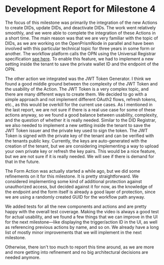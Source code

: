 # Development Report for Milestone 4

The focus of this milestone was primarily the integration of the new Actions to create DIDs, update DIDs, and deactivate DIDs.
The work went relatively smoothly, and we were able to complete the integration of these Actions in a short time. The main reason was that we are very familiar with the topic of DIDs, as we are working on the OpenPrismNode in parallel and have been involved with this particular technical topic for three years in some form or another.
The workflow platform calls the OPN using the Universal Registrar specification [see here](https://identity.foundation/did-registration/). To enable this feature, we had to implement a new setting inside the tenant to save the private wallet ID and the endpoint of the OPN.

The other action we integrated was the JWT Token Generator. I think we found a good middle ground between the complexity of the JWT Token and the usability of the Action. The JWT Token is a very complex topic, and there are many different ways to create them. We decided to go with a simple approach and not implement different OAuth2 flows, refresh tokens, etc., as this would be overkill for the current use cases.
As I mentioned in the last report, we are not sure if there is a real use case for some of these actions anyway, so we found a good balance between usability, complexity, and the question of whether it is really needed.
Similar to the DID Registrar, we also needed to implement a new setting inside the tenant to save the JWT Token issuer and the private key used to sign the token. The JWT Token is signed with the private key of the tenant and can be verified with the tenants public key. Currently, the keys are auto-generated with the creation of the tenant, but we are considering implementing a way to upload your own private key or refresh the key pairs. This would be a nice feature, but we are not sure if it is really needed. We will see if there is demand for that in the future.

The Form Action was actually started a while ago, but we did some refinements on it for this milestone. It is pretty straightforward. We considered implementing some kind of additional protection against unauthorized access, but decided against it for now, as the knowledge of the endpoint and the form itself is already a good layer of protection, since we are using a randomly created GUID for the workflow path anyway.

We added tests for all the new components and actions and are pretty happy with the overall test coverage.
Making the video is always a good test for actual usability, and we found a few things that we can improve in the UI for the next milestone—like displaying the trigger/action ID in the UI, as well as referencing previous actions by name, and so on. We already have a long list of mostly minor improvements that we will implement in the next milestone.

Otherwise, there isn't too much to report this time around, as we are more and more getting into refinement and no big architectural decisions are needed anymore.
